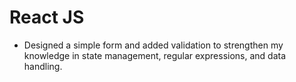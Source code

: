 # React JS

- Designed a simple form and added validation to strengthen my knowledge in state management, regular expressions, and data handling.